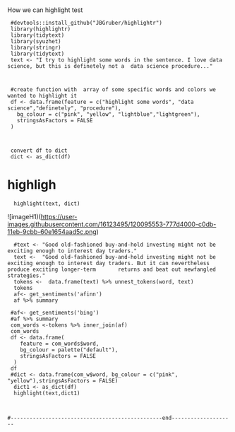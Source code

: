 #
 How we can highlight test 
 
     #devtools::install_github("JBGruber/highlightr")
     library(highlightr)
     library(tidytext)
     library(syuzhet)
     library(stringr)
     library(tidytext)
     text <- "I try to highlight some words in the sentence. I love data science, but this is definetely not a  data science procedure..."

# 
     #create function with  array of some specific words and colors we wanted to highlight it
     df <- data.frame(feature = c("highlight some words", "data science","definetely", "procedure"),
       bg_colour = c("pink", "yellow", "lightblue","lightgreen"),
       stringsAsFactors = FALSE
     )
# 
     convert df to dict
     dict <- as_dict(df)

# highligh 
      highlight(text, dict)
![imageH1)(https://user-images.githubusercontent.com/16123495/120095553-777d4000-c0db-11eb-9cbb-60e1654aad5c.png)

      #text <- "Good old-fashioned buy-and-hold investing might not be exciting enough to interest day traders."
      text <-  "Good old-fashioned buy-and-hold investing might not be exciting enough to interest day traders. But it can nevertheless produce exciting longer-term       returns and beat out newfangled strategies."
      tokens <-  data.frame(text) %>% unnest_tokens(word, text)
      tokens
      af<- get_sentiments('afinn')
      af %>% summary

     #af<- get_sentiments('bing')
     #af %>% summary
     com_words <-tokens %>% inner_join(af)
     com_words
     df <- data.frame(
        feature = com_words$word,
        bg_colour = palette("default"),
        stringsAsFactors = FALSE
      )
     df
     #dict <- data.frame(com_w$word, bg_colour = c("pink", "yellow"),stringsAsFactors = FALSE)
      dict1 <- as_dict(df)
      highlight(text,dict1)



    #------------------------------------------------end--------------------
